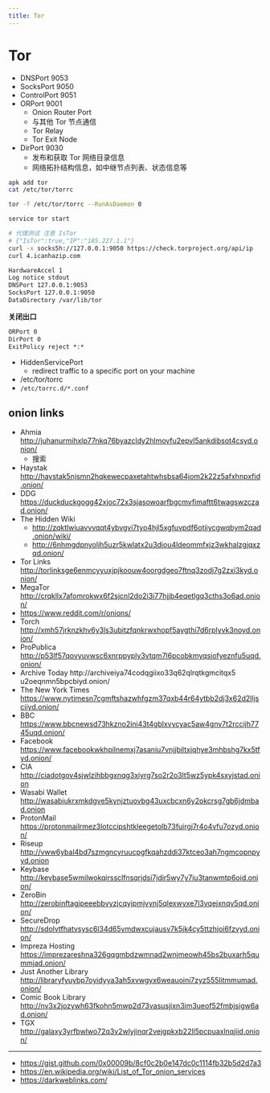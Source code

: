 ```yaml
---
title: Tor
---
```


# Tor

- DNSPort 9053
- SocksPort 9050
- ControlPort 9051
- ORPort 9001
  - Onion Router Port
  - 与其他 Tor 节点通信
  - Tor Relay
  - Tor Exit Node
- DirPort 9030
  - 发布和获取 Tor 网络目录信息
  - 网络拓扑结构信息，如中继节点列表、状态信息等

```bash
apk add tor
cat /etc/tor/torrc

tor -f /etc/tor/torrc --RunAsDaemon 0

service tor start

# 代理测试 注意 IsTor
# {"IsTor":true,"IP":"185.227.1.1"}
curl -x socks5h://127.0.0.1:9050 https://check.torproject.org/api/ip
curl 4.icanhazip.com
```

```txt title='torrc'
HardwareAccel 1
Log notice stdout
DNSPort 127.0.0.1:9053
SocksPort 127.0.0.1:9050
DataDirectory /var/lib/tor
```

**关闭出口**

```txt
ORPort 0
DirPort 0
ExitPolicy reject *:*
```

- HiddenServicePort
  - redirect traffic to a specific port on your machine
- /etc/tor/torrc
- `/etc/torrc.d/*.conf`

## onion links

- Ahmia http://juhanurmihxlp77nkq76byazcldy2hlmovfu2epvl5ankdibsot4csyd.onion/
  - 搜索
- Haystak http://haystak5njsmn2hqkewecpaxetahtwhsbsa64jom2k22z5afxhnpxfid.onion/
- DDG https://duckduckgogg42xjoc72x3sjasowoarfbgcmvfimaftt6twagswzczad.onion/
- The Hidden Wiki
  - http://zqktlwiuavvvqqt4ybvgvi7tyo4hjl5xgfuvpdf6otjiycgwqbym2qad.onion/wiki/
  - http://6nhmgdpnyoljh5uzr5kwlatx2u3diou4ldeommfxjz3wkhalzgjqxzqd.onion/
- Tor Links http://torlinksge6enmcyyuxjpjkoouw4oorgdgeo7ftnq3zodj7g2zxi3kyd.onion/
- MegaTor http://crqkllx7afomrokwx6f2sjcnl2do2i3i77hjjb4eqetlgq3cths3o6ad.onion/
- https://www.reddit.com/r/onions/
- Torch http://xmh57jrknzkhv6y3ls3ubitzfqnkrwxhopf5aygthi7d6rplyvk3noyd.onion/
- ProPublica http://p53lf57qovyuvwsc6xnrppyply3vtqm7l6pcobkmyqsiofyeznfu5uqd.onion/
- Archive Today http://archiveiya74codqgiix​o33q62qlrqtkgmcitqx5​u2oeqnmn5bpcbiyd.onion/
- The New York Times https://www.nytimesn7cgmftshazwhfgzm37qxb44r64ytbb2dj3x62d2lljsciiyd.onion/
- BBC https://www.bbcnewsd73hkzno2ini43t4gblxvycyac5aw4gnv7t2rccijh7745uqd.onion/
- Facebook https://www.facebookwkhpilnemxj7asaniu7vnjjbiltxjqhye3mhbshg7kx5tfyd.onion/
- CIA http://ciadotgov4sjwlzihbbgxnqg3xiyrg7so2r2o3lt5wz5ypk4sxyjstad.onion
- Wasabi Wallet http://wasabiukrxmkdgve5kynjztuovbg43uxcbcxn6y2okcrsg7gb6jdmbad.onion
- ProtonMail https://protonmailrmez3lotccipshtkleegetolb73fuirgj7r4o4vfu7ozyd.onion/
- Riseup http://vww6ybal4bd7szmgncyruucpgfkqahzddi37ktceo3ah7ngmcopnpyyd.onion
- Keybase http://keybase5wmilwokqirssclfnsqrjdsi7jdir5wy7y7iu3tanwmtp6oid.onion/
- ZeroBin http://zerobinftagjpeeebbvyzjcqyjpmjvynj5qlexwyxe7l3vqejxnqv5qd.onion/
- SecureDrop http://sdolvtfhatvsysc6l34d65ymdwxcujausv7k5jk4cy5ttzhjoi6fzvyd.onion/
- Impreza Hosting https://imprezareshna326gqgmbdzwmnad2wnjmeowh45bs2buxarh5qummjad.onion/
- Just Another Library http://libraryfyuybp7oyidyya3ah5xvwgyx6weauoini7zyz555litmmumad.onion/
- Comic Book Library http://nv3x2jozywh63fkohn5mwp2d73vasusjixn3im3ueof52fmbjsigw6ad.onion/
- TGX http://galaxy3yrfbwlwo72q3v2wlyjinqr2vejgpkxb22ll5pcpuaxlnqjiid.onion/

---

- https://gist.github.com/0x00009b/8cf0c2b0e147dc0c1114fb32b5d2d7a3
- https://en.wikipedia.org/wiki/List_of_Tor_onion_services
- https://darkweblinks.com/
